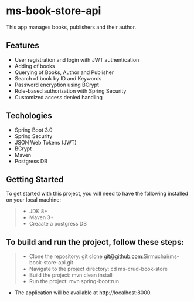 # ms-book-store-api

This app manages books, publishers and their author.


## Features
* User registration and login with JWT authentication
* Adding of books
* Querying of Books, Author and Publisher
* Search of book by ID and Keywords
* Password encryption using BCrypt
* Role-based authorization with Spring Security
* Customized access denied handling


## Techologies
* Spring Boot 3.0
* Spring Security
* JSON Web Tokens (JWT)
* BCrypt
* Maven
* Postgress DB

## Getting Started
To get started with this project, you will need to have the following installed on your local machine:

> - JDK 8+
> - Maven 3+
> - Creaate a postgress DB

## To build and run the project, follow these steps:

> - Clone the repository: git clone git@github.com:Sirmuchai/ms-book-store-api.git
> - Navigate to the project directory: cd ms-crud-book-store
> - Build the project: mvn clean install
> - Run the project: mvn spring-boot:run

* The application will be available at http://localhost:8000.
